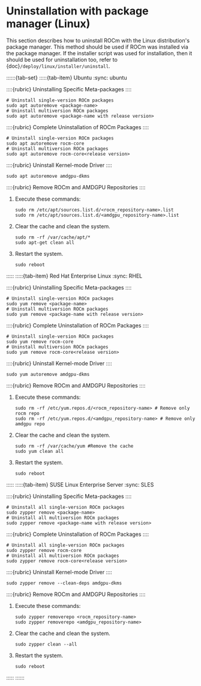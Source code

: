 # Uninstallation with package manager (Linux)

This section describes how to uninstall ROCm with the Linux distribution's
package manager. This method should be used if ROCm was installed via the package
manager. If the installer script was used for installation, then it should be
used for uninstallation too, refer to {doc}`/deploy/linux/installer/uninstall`.

::::::{tab-set}
:::::{tab-item} Ubuntu
:sync: ubuntu

::::{rubric} Uninstalling Specific Meta-packages
::::

```shell
# Uninstall single-version ROCm packages
sudo apt autoremove <package-name>
# Uninstall multiversion ROCm packages
sudo apt autoremove <package-name with release version>
```

::::{rubric} Complete Uninstallation of ROCm Packages
::::

```shell
# Uninstall single-version ROCm packages
sudo apt autoremove rocm-core
# Uninstall multiversion ROCm packages
sudo apt autoremove rocm-core<release version>
```

::::{rubric} Uninstall Kernel-mode Driver
::::

```shell
sudo apt autoremove amdgpu-dkms
```

::::{rubric} Remove ROCm and AMDGPU Repositories
::::

1. Execute these commands:

   ```shell
   sudo rm /etc/apt/sources.list.d/<rocm_repository-name>.list
   sudo rm /etc/apt/sources.list.d/<amdgpu_repository-name>.list
   ```

2. Clear the cache and clean the system.

   ```shell
   sudo rm -rf /var/cache/apt/*
   sudo apt-get clean all
   ```

3. Restart the system.

   ```shell
   sudo reboot
   ```

:::::
:::::{tab-item} Red Hat Enterprise Linux
:sync: RHEL

::::{rubric} Uninstalling Specific Meta-packages
::::

```shell
# Uninstall single-version ROCm packages
sudo yum remove <package-name>
# Uninstall multiversion ROCm packages
sudo yum remove <package-name with release version>
```

::::{rubric} Complete Uninstallation of ROCm Packages
::::

```shell
# Uninstall single-version ROCm packages
sudo yum remove rocm-core
# Uninstall multiversion ROCm packages
sudo yum remove rocm-core<release version>
```

::::{rubric} Uninstall Kernel-mode Driver
::::

```shell
sudo yum autoremove amdgpu-dkms
```

::::{rubric} Remove ROCm and AMDGPU Repositories
::::

1. Execute these commands:

   ```shell
   sudo rm -rf /etc/yum.repos.d/<rocm_repository-name> # Remove only rocm repo
   sudo rm -rf /etc/yum.repos.d/<amdgpu_repository-name> # Remove only amdgpu repo
   ```

2. Clear the cache and clean the system.

   ```shell
   sudo rm -rf /var/cache/yum #Remove the cache
   sudo yum clean all
   ```

3. Restart the system.

   ```shell
   sudo reboot
   ```

:::::
:::::{tab-item} SUSE Linux Enterprise Server
:sync: SLES

::::{rubric} Uninstalling Specific Meta-packages
::::

```shell
# Uninstall all single-version ROCm packages
sudo zypper remove <package-name>
# Uninstall all multiversion ROCm packages
sudo zypper remove <package-name with release version>
```

::::{rubric} Complete Uninstallation of ROCm Packages
::::

```shell
# Uninstall all single-version ROCm packages
sudo zypper remove rocm-core
# Uninstall all multiversion ROCm packages
sudo zypper remove rocm-core<release version>
```

::::{rubric} Uninstall Kernel-mode Driver
::::

```shell
sudo zypper remove --clean-deps amdgpu-dkms
```

::::{rubric} Remove ROCm and AMDGPU Repositories
::::

1. Execute these commands:

   ```shell
   sudo zypper removerepo <rocm_repository-name>
   sudo zypper removerepo <amdgpu_repository-name>
   ```

2. Clear the cache and clean the system.

   ```shell
   sudo zypper clean --all
   ```

3. Restart the system.

   ```shell
   sudo reboot
   ```

:::::
::::::
